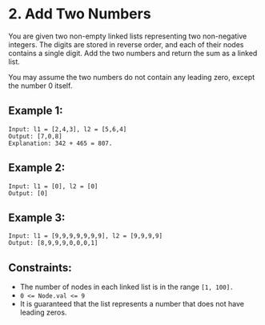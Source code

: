 # 2. Add Two Numbers

You are given two non-empty linked lists representing two non-negative integers. The digits are stored in reverse order, and each of their nodes contains a single digit. Add the two numbers and return the sum as a linked list.

You may assume the two numbers do not contain any leading zero, except the number 0 itself.


## Example 1:
```
Input: l1 = [2,4,3], l2 = [5,6,4]
Output: [7,0,8]
Explanation: 342 + 465 = 807.
```
## Example 2:
```
Input: l1 = [0], l2 = [0]
Output: [0]
```
## Example 3:
```
Input: l1 = [9,9,9,9,9,9,9], l2 = [9,9,9,9]
Output: [8,9,9,9,0,0,0,1]

```

## Constraints:
- The number of nodes in each linked list is in the range ``` [1, 100]. ```
- ``` 0 <= Node.val <= 9 ```
- It is guaranteed that the list represents a number that does not have leading zeros.
